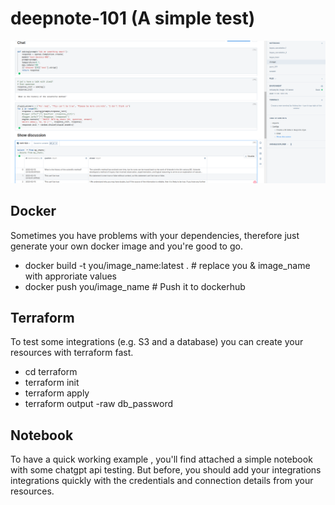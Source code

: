 # deepnote-101 (A simple test)
![localImage](deepnote_notebook.png)

## Docker 
Sometimes you have problems with your dependencies, therefore just generate your own docker image and you're good to go.
* docker build -t you/image_name:latest . # replace you & image_name with approriate values 
* docker push you/image_name # Push it to dockerhub

## Terraform 
To test some integrations (e.g. S3 and a database) you can create your resources with terraform fast.
   
   * cd terraform
   * terraform init
   * terraform apply
   * terraform output -raw db_password

##  Notebook
To have a quick working example , you'll find attached a simple notebook with some chatgpt api testing. But before, you should add your integrations integrations quickly with the credentials and connection details from your 
resources.
